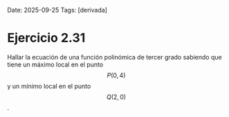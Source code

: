 Date: 2025-09-25
Tags: [derivada]

# Ejercicio 2.31

 
Hallar la ecuación de una función polinómica de tercer grado sabiendo que tiene un máximo local en el punto  $$ P(0,4)$$   y un mínimo local en el punto  $$ Q(2,0)$$  .
